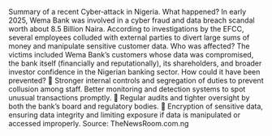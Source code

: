 Summary of a recent Cyber‐attack in Nigeria.
What happened?
In early 2025, Wema Bank was involved in a cyber fraud and data breach scandal worth about
8.5 Billion Naira. According to investigations by the EFCC, several employees colluded with
external parties to divert large sums of money and manipulate sensitive customer data.
Who was affected?
The victims included Wema Bank’s customers whose data was compromised, the bank itself
(financially and reputationally), its shareholders, and broader investor confidence in the Nigerian
banking sector.
How could it have been prevented?
 Stronger internal controls and segregation of duties to prevent collusion among staff.
Better monitoring and detection systems to spot unusual transactions promptly.
 Regular audits and tighter oversight by both the bank’s board and regulatory bodies.
 Encryption of sensitive data, ensuring data integrity and limiting exposure if data is
manipulated or accessed improperly.
Source: TheNewsRoom.com.ng
